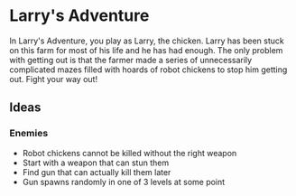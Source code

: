 # Larry's Adventure

In Larry's Adventure, you play as Larry, the chicken. Larry has been stuck on this farm for most of his life and he has had enough. The only problem with getting out is that the farmer made a series of unnecessarily complicated mazes filled with hoards of robot chickens to stop him getting out. Fight your way out!

## Ideas

### Enemies

- Robot chickens cannot be killed without the right weapon
- Start with a weapon that can stun them
- Find gun that can actually kill them later
- Gun spawns randomly in one of 3 levels at some point